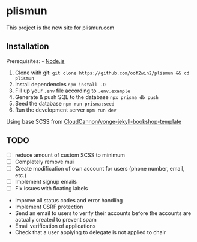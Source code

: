 # plismun

This project is the new site for plismun.com

## Installation

Prerequisites: - [Node.js](https://nodejs.org/en/)

1. Clone with git:
   `git clone https://github.com/oof2win2/plismun && cd plismun`
2. Install dependencies
   `npm install -D`
3. Fill up your `.env` file according to `.env.example`
4. Generate & push SQL to the database
   `npx prisma db push`
5. Seed the database
   `npm run prisma:seed`
6. Run the development server
   `npm run dev`

Using base SCSS from [CloudCannon/vonge-jekyll-bookshop-template](https://github.com/CloudCannon/vonge-jekyll-bookshop-template)

## TODO

- [ ] reduce amount of custom SCSS to minimum
- [ ] Completely remove mui
- [ ] Create modification of own account for users (phone number, email, etc.)
- [ ] Implement signup emails
- [ ] Fix issues with floating labels
- Improve all status codes and error handling
- Implement CSRF protection
- Send an email to users to verify their accounts before the accounts are actually created to prevent spam
- Email verification of applications
- Check that a user applying to delegate is not applied to chair
